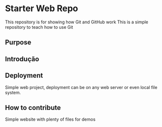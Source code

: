 # Starter Web Repo

This repository is for showing how Git and GitHub work
This is a simple repository to teach how to use Git 

## Purpose

## Introdução

## Deployment

Simple web project, deployment can be on any web server or even local file system.

## How to contribute

Simple website with plenty of files for demos
